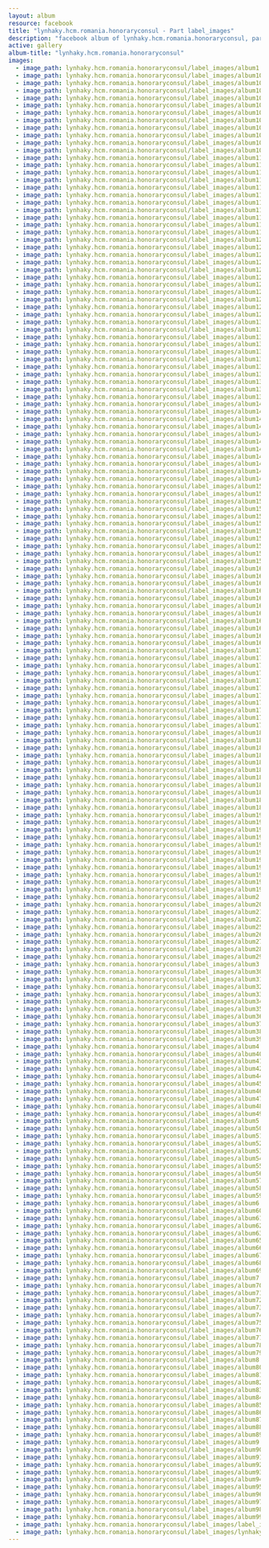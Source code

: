 ```yaml
---
layout: album
resource: facebook
title: "lynhaky.hcm.romania.honoraryconsul - Part label_images"
description: "facebook album of lynhaky.hcm.romania.honoraryconsul, part label_images."
active: gallery
album-title: "lynhaky.hcm.romania.honoraryconsul"
images:
  - image_path: lynhaky.hcm.romania.honoraryconsul/label_images/album1.jpg
  - image_path: lynhaky.hcm.romania.honoraryconsul/label_images/album10.jpg
  - image_path: lynhaky.hcm.romania.honoraryconsul/label_images/album100.jpg
  - image_path: lynhaky.hcm.romania.honoraryconsul/label_images/album101.jpg
  - image_path: lynhaky.hcm.romania.honoraryconsul/label_images/album102.jpg
  - image_path: lynhaky.hcm.romania.honoraryconsul/label_images/album103.jpg
  - image_path: lynhaky.hcm.romania.honoraryconsul/label_images/album104.jpg
  - image_path: lynhaky.hcm.romania.honoraryconsul/label_images/album105.jpg
  - image_path: lynhaky.hcm.romania.honoraryconsul/label_images/album106.jpg
  - image_path: lynhaky.hcm.romania.honoraryconsul/label_images/album107.jpg
  - image_path: lynhaky.hcm.romania.honoraryconsul/label_images/album108.jpg
  - image_path: lynhaky.hcm.romania.honoraryconsul/label_images/album109.jpg
  - image_path: lynhaky.hcm.romania.honoraryconsul/label_images/album11.jpg
  - image_path: lynhaky.hcm.romania.honoraryconsul/label_images/album110.jpg
  - image_path: lynhaky.hcm.romania.honoraryconsul/label_images/album111.jpg
  - image_path: lynhaky.hcm.romania.honoraryconsul/label_images/album112.jpg
  - image_path: lynhaky.hcm.romania.honoraryconsul/label_images/album113.jpg
  - image_path: lynhaky.hcm.romania.honoraryconsul/label_images/album114.jpg
  - image_path: lynhaky.hcm.romania.honoraryconsul/label_images/album115.jpg
  - image_path: lynhaky.hcm.romania.honoraryconsul/label_images/album116.jpg
  - image_path: lynhaky.hcm.romania.honoraryconsul/label_images/album117.jpg
  - image_path: lynhaky.hcm.romania.honoraryconsul/label_images/album118.jpg
  - image_path: lynhaky.hcm.romania.honoraryconsul/label_images/album119.jpg
  - image_path: lynhaky.hcm.romania.honoraryconsul/label_images/album12.jpg
  - image_path: lynhaky.hcm.romania.honoraryconsul/label_images/album120.jpg
  - image_path: lynhaky.hcm.romania.honoraryconsul/label_images/album121.jpg
  - image_path: lynhaky.hcm.romania.honoraryconsul/label_images/album122.jpg
  - image_path: lynhaky.hcm.romania.honoraryconsul/label_images/album123.jpg
  - image_path: lynhaky.hcm.romania.honoraryconsul/label_images/album124.jpg
  - image_path: lynhaky.hcm.romania.honoraryconsul/label_images/album125.jpg
  - image_path: lynhaky.hcm.romania.honoraryconsul/label_images/album126.jpg
  - image_path: lynhaky.hcm.romania.honoraryconsul/label_images/album127.jpg
  - image_path: lynhaky.hcm.romania.honoraryconsul/label_images/album128.jpg
  - image_path: lynhaky.hcm.romania.honoraryconsul/label_images/album129.jpg
  - image_path: lynhaky.hcm.romania.honoraryconsul/label_images/album13.jpg
  - image_path: lynhaky.hcm.romania.honoraryconsul/label_images/album130.jpg
  - image_path: lynhaky.hcm.romania.honoraryconsul/label_images/album131.jpg
  - image_path: lynhaky.hcm.romania.honoraryconsul/label_images/album132.jpg
  - image_path: lynhaky.hcm.romania.honoraryconsul/label_images/album133.jpg
  - image_path: lynhaky.hcm.romania.honoraryconsul/label_images/album134.jpg
  - image_path: lynhaky.hcm.romania.honoraryconsul/label_images/album135.jpg
  - image_path: lynhaky.hcm.romania.honoraryconsul/label_images/album136.jpg
  - image_path: lynhaky.hcm.romania.honoraryconsul/label_images/album137.jpg
  - image_path: lynhaky.hcm.romania.honoraryconsul/label_images/album138.jpg
  - image_path: lynhaky.hcm.romania.honoraryconsul/label_images/album139.jpg
  - image_path: lynhaky.hcm.romania.honoraryconsul/label_images/album14.jpg
  - image_path: lynhaky.hcm.romania.honoraryconsul/label_images/album140.jpg
  - image_path: lynhaky.hcm.romania.honoraryconsul/label_images/album141.jpg
  - image_path: lynhaky.hcm.romania.honoraryconsul/label_images/album142.jpg
  - image_path: lynhaky.hcm.romania.honoraryconsul/label_images/album143.jpg
  - image_path: lynhaky.hcm.romania.honoraryconsul/label_images/album144.jpg
  - image_path: lynhaky.hcm.romania.honoraryconsul/label_images/album145.jpg
  - image_path: lynhaky.hcm.romania.honoraryconsul/label_images/album146.jpg
  - image_path: lynhaky.hcm.romania.honoraryconsul/label_images/album147.jpg
  - image_path: lynhaky.hcm.romania.honoraryconsul/label_images/album148.jpg
  - image_path: lynhaky.hcm.romania.honoraryconsul/label_images/album149.jpg
  - image_path: lynhaky.hcm.romania.honoraryconsul/label_images/album15.jpg
  - image_path: lynhaky.hcm.romania.honoraryconsul/label_images/album150.jpg
  - image_path: lynhaky.hcm.romania.honoraryconsul/label_images/album151.jpg
  - image_path: lynhaky.hcm.romania.honoraryconsul/label_images/album152.jpg
  - image_path: lynhaky.hcm.romania.honoraryconsul/label_images/album153.jpg
  - image_path: lynhaky.hcm.romania.honoraryconsul/label_images/album154.jpg
  - image_path: lynhaky.hcm.romania.honoraryconsul/label_images/album155.jpg
  - image_path: lynhaky.hcm.romania.honoraryconsul/label_images/album156.jpg
  - image_path: lynhaky.hcm.romania.honoraryconsul/label_images/album157.jpg
  - image_path: lynhaky.hcm.romania.honoraryconsul/label_images/album158.jpg
  - image_path: lynhaky.hcm.romania.honoraryconsul/label_images/album159.jpg
  - image_path: lynhaky.hcm.romania.honoraryconsul/label_images/album16.jpg
  - image_path: lynhaky.hcm.romania.honoraryconsul/label_images/album160.jpg
  - image_path: lynhaky.hcm.romania.honoraryconsul/label_images/album161.jpg
  - image_path: lynhaky.hcm.romania.honoraryconsul/label_images/album162.jpg
  - image_path: lynhaky.hcm.romania.honoraryconsul/label_images/album163.jpg
  - image_path: lynhaky.hcm.romania.honoraryconsul/label_images/album164.jpg
  - image_path: lynhaky.hcm.romania.honoraryconsul/label_images/album165.jpg
  - image_path: lynhaky.hcm.romania.honoraryconsul/label_images/album166.jpg
  - image_path: lynhaky.hcm.romania.honoraryconsul/label_images/album167.jpg
  - image_path: lynhaky.hcm.romania.honoraryconsul/label_images/album168.jpg
  - image_path: lynhaky.hcm.romania.honoraryconsul/label_images/album169.jpg
  - image_path: lynhaky.hcm.romania.honoraryconsul/label_images/album17.jpg
  - image_path: lynhaky.hcm.romania.honoraryconsul/label_images/album170.jpg
  - image_path: lynhaky.hcm.romania.honoraryconsul/label_images/album171.jpg
  - image_path: lynhaky.hcm.romania.honoraryconsul/label_images/album172.jpg
  - image_path: lynhaky.hcm.romania.honoraryconsul/label_images/album173.jpg
  - image_path: lynhaky.hcm.romania.honoraryconsul/label_images/album174.jpg
  - image_path: lynhaky.hcm.romania.honoraryconsul/label_images/album175.jpg
  - image_path: lynhaky.hcm.romania.honoraryconsul/label_images/album176.jpg
  - image_path: lynhaky.hcm.romania.honoraryconsul/label_images/album177.jpg
  - image_path: lynhaky.hcm.romania.honoraryconsul/label_images/album178.jpg
  - image_path: lynhaky.hcm.romania.honoraryconsul/label_images/album179.jpg
  - image_path: lynhaky.hcm.romania.honoraryconsul/label_images/album18.jpg
  - image_path: lynhaky.hcm.romania.honoraryconsul/label_images/album180.jpg
  - image_path: lynhaky.hcm.romania.honoraryconsul/label_images/album181.jpg
  - image_path: lynhaky.hcm.romania.honoraryconsul/label_images/album182.jpg
  - image_path: lynhaky.hcm.romania.honoraryconsul/label_images/album183.jpg
  - image_path: lynhaky.hcm.romania.honoraryconsul/label_images/album184.jpg
  - image_path: lynhaky.hcm.romania.honoraryconsul/label_images/album185.jpg
  - image_path: lynhaky.hcm.romania.honoraryconsul/label_images/album186.jpg
  - image_path: lynhaky.hcm.romania.honoraryconsul/label_images/album187.jpg
  - image_path: lynhaky.hcm.romania.honoraryconsul/label_images/album188.jpg
  - image_path: lynhaky.hcm.romania.honoraryconsul/label_images/album189.jpg
  - image_path: lynhaky.hcm.romania.honoraryconsul/label_images/album19.jpg
  - image_path: lynhaky.hcm.romania.honoraryconsul/label_images/album190.jpg
  - image_path: lynhaky.hcm.romania.honoraryconsul/label_images/album191.jpg
  - image_path: lynhaky.hcm.romania.honoraryconsul/label_images/album192.jpg
  - image_path: lynhaky.hcm.romania.honoraryconsul/label_images/album193.jpg
  - image_path: lynhaky.hcm.romania.honoraryconsul/label_images/album194.jpg
  - image_path: lynhaky.hcm.romania.honoraryconsul/label_images/album195.jpg
  - image_path: lynhaky.hcm.romania.honoraryconsul/label_images/album196.jpg
  - image_path: lynhaky.hcm.romania.honoraryconsul/label_images/album197.jpg
  - image_path: lynhaky.hcm.romania.honoraryconsul/label_images/album198.jpg
  - image_path: lynhaky.hcm.romania.honoraryconsul/label_images/album199.jpg
  - image_path: lynhaky.hcm.romania.honoraryconsul/label_images/album2.jpg
  - image_path: lynhaky.hcm.romania.honoraryconsul/label_images/album20.jpg
  - image_path: lynhaky.hcm.romania.honoraryconsul/label_images/album21.jpg
  - image_path: lynhaky.hcm.romania.honoraryconsul/label_images/album22.jpg
  - image_path: lynhaky.hcm.romania.honoraryconsul/label_images/album25.jpg
  - image_path: lynhaky.hcm.romania.honoraryconsul/label_images/album26.jpg
  - image_path: lynhaky.hcm.romania.honoraryconsul/label_images/album27.jpg
  - image_path: lynhaky.hcm.romania.honoraryconsul/label_images/album28.jpg
  - image_path: lynhaky.hcm.romania.honoraryconsul/label_images/album29.jpg
  - image_path: lynhaky.hcm.romania.honoraryconsul/label_images/album3.jpg
  - image_path: lynhaky.hcm.romania.honoraryconsul/label_images/album30.jpg
  - image_path: lynhaky.hcm.romania.honoraryconsul/label_images/album31.jpg
  - image_path: lynhaky.hcm.romania.honoraryconsul/label_images/album32.jpg
  - image_path: lynhaky.hcm.romania.honoraryconsul/label_images/album33.jpg
  - image_path: lynhaky.hcm.romania.honoraryconsul/label_images/album34.jpg
  - image_path: lynhaky.hcm.romania.honoraryconsul/label_images/album35.jpg
  - image_path: lynhaky.hcm.romania.honoraryconsul/label_images/album36.jpg
  - image_path: lynhaky.hcm.romania.honoraryconsul/label_images/album37.jpg
  - image_path: lynhaky.hcm.romania.honoraryconsul/label_images/album38.jpg
  - image_path: lynhaky.hcm.romania.honoraryconsul/label_images/album39.jpg
  - image_path: lynhaky.hcm.romania.honoraryconsul/label_images/album4.jpg
  - image_path: lynhaky.hcm.romania.honoraryconsul/label_images/album40.jpg
  - image_path: lynhaky.hcm.romania.honoraryconsul/label_images/album41.jpg
  - image_path: lynhaky.hcm.romania.honoraryconsul/label_images/album42.jpg
  - image_path: lynhaky.hcm.romania.honoraryconsul/label_images/album44.jpg
  - image_path: lynhaky.hcm.romania.honoraryconsul/label_images/album45.jpg
  - image_path: lynhaky.hcm.romania.honoraryconsul/label_images/album46.jpg
  - image_path: lynhaky.hcm.romania.honoraryconsul/label_images/album47.jpg
  - image_path: lynhaky.hcm.romania.honoraryconsul/label_images/album48.jpg
  - image_path: lynhaky.hcm.romania.honoraryconsul/label_images/album49.jpg
  - image_path: lynhaky.hcm.romania.honoraryconsul/label_images/album5.jpg
  - image_path: lynhaky.hcm.romania.honoraryconsul/label_images/album50.jpg
  - image_path: lynhaky.hcm.romania.honoraryconsul/label_images/album51.jpg
  - image_path: lynhaky.hcm.romania.honoraryconsul/label_images/album52.jpg
  - image_path: lynhaky.hcm.romania.honoraryconsul/label_images/album53.jpg
  - image_path: lynhaky.hcm.romania.honoraryconsul/label_images/album54.jpg
  - image_path: lynhaky.hcm.romania.honoraryconsul/label_images/album55.jpg
  - image_path: lynhaky.hcm.romania.honoraryconsul/label_images/album56.jpg
  - image_path: lynhaky.hcm.romania.honoraryconsul/label_images/album57.jpg
  - image_path: lynhaky.hcm.romania.honoraryconsul/label_images/album58.jpg
  - image_path: lynhaky.hcm.romania.honoraryconsul/label_images/album59.jpg
  - image_path: lynhaky.hcm.romania.honoraryconsul/label_images/album6.jpg
  - image_path: lynhaky.hcm.romania.honoraryconsul/label_images/album60.jpg
  - image_path: lynhaky.hcm.romania.honoraryconsul/label_images/album61.jpg
  - image_path: lynhaky.hcm.romania.honoraryconsul/label_images/album62.jpg
  - image_path: lynhaky.hcm.romania.honoraryconsul/label_images/album63.jpg
  - image_path: lynhaky.hcm.romania.honoraryconsul/label_images/album65.jpg
  - image_path: lynhaky.hcm.romania.honoraryconsul/label_images/album66.jpg
  - image_path: lynhaky.hcm.romania.honoraryconsul/label_images/album67.jpg
  - image_path: lynhaky.hcm.romania.honoraryconsul/label_images/album68.jpg
  - image_path: lynhaky.hcm.romania.honoraryconsul/label_images/album69.jpg
  - image_path: lynhaky.hcm.romania.honoraryconsul/label_images/album7.jpg
  - image_path: lynhaky.hcm.romania.honoraryconsul/label_images/album70.jpg
  - image_path: lynhaky.hcm.romania.honoraryconsul/label_images/album71.jpg
  - image_path: lynhaky.hcm.romania.honoraryconsul/label_images/album72.jpg
  - image_path: lynhaky.hcm.romania.honoraryconsul/label_images/album73.jpg
  - image_path: lynhaky.hcm.romania.honoraryconsul/label_images/album74.jpg
  - image_path: lynhaky.hcm.romania.honoraryconsul/label_images/album75.jpg
  - image_path: lynhaky.hcm.romania.honoraryconsul/label_images/album76.jpg
  - image_path: lynhaky.hcm.romania.honoraryconsul/label_images/album77.jpg
  - image_path: lynhaky.hcm.romania.honoraryconsul/label_images/album78.jpg
  - image_path: lynhaky.hcm.romania.honoraryconsul/label_images/album79.jpg
  - image_path: lynhaky.hcm.romania.honoraryconsul/label_images/album8.jpg
  - image_path: lynhaky.hcm.romania.honoraryconsul/label_images/album80.jpg
  - image_path: lynhaky.hcm.romania.honoraryconsul/label_images/album81.jpg
  - image_path: lynhaky.hcm.romania.honoraryconsul/label_images/album82.jpg
  - image_path: lynhaky.hcm.romania.honoraryconsul/label_images/album83.jpg
  - image_path: lynhaky.hcm.romania.honoraryconsul/label_images/album84.jpg
  - image_path: lynhaky.hcm.romania.honoraryconsul/label_images/album85.jpg
  - image_path: lynhaky.hcm.romania.honoraryconsul/label_images/album86.jpg
  - image_path: lynhaky.hcm.romania.honoraryconsul/label_images/album87.jpg
  - image_path: lynhaky.hcm.romania.honoraryconsul/label_images/album88.jpg
  - image_path: lynhaky.hcm.romania.honoraryconsul/label_images/album89.jpg
  - image_path: lynhaky.hcm.romania.honoraryconsul/label_images/album9.jpg
  - image_path: lynhaky.hcm.romania.honoraryconsul/label_images/album90.jpg
  - image_path: lynhaky.hcm.romania.honoraryconsul/label_images/album91.jpg
  - image_path: lynhaky.hcm.romania.honoraryconsul/label_images/album92.jpg
  - image_path: lynhaky.hcm.romania.honoraryconsul/label_images/album93.jpg
  - image_path: lynhaky.hcm.romania.honoraryconsul/label_images/album94.jpg
  - image_path: lynhaky.hcm.romania.honoraryconsul/label_images/album95.jpg
  - image_path: lynhaky.hcm.romania.honoraryconsul/label_images/album96.jpg
  - image_path: lynhaky.hcm.romania.honoraryconsul/label_images/album97.jpg
  - image_path: lynhaky.hcm.romania.honoraryconsul/label_images/album98.jpg
  - image_path: lynhaky.hcm.romania.honoraryconsul/label_images/album99.jpg
  - image_path: lynhaky.hcm.romania.honoraryconsul/label_images/label_images.jpg
  - image_path: lynhaky.hcm.romania.honoraryconsul/label_images/lynhaky.jpg
---
```


